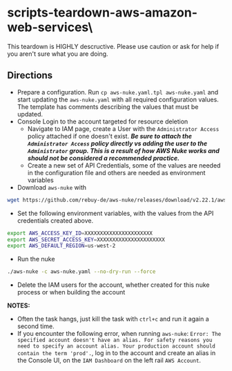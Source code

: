 # scripts-teardown-aws-amazon-web-services\

This teardown is HIGHLY descructive. Please use caution or ask for help if you aren't sure what you are doing.

## Directions

- Prepare a configuration. Run `cp aws-nuke.yaml.tpl aws-nuke.yaml` and start updating the `aws-nuke.yaml` with all required configuration values.  The template has comments describing the values that must be updated.
- Console Login to the account targeted for resource deletion
  - Navigate to IAM page, create a User with the `Administrator Access` policy attached if one doesn't exist.  **_Be sure to attach the `Administrator Access` policy directly vs adding the user to the `Administrator` group. This is a result of how AWS Nuke works and should not be considered a recommended practice._**
  - Create a new set of API Credentials, some of the values are needed in the configuration file and others are needed as environment variables
- Download `aws-nuke` with

```bash
wget https://github.com/rebuy-de/aws-nuke/releases/download/v2.22.1/aws-nuke-v2.22.1-linux-amd64.tar.gz && tar -xvf aws-nuke-v2.22.1-linux-amd64.tar.gz && rm aws-nuke-v2.22.1-linux-amd64.tar.gz && mv aws-nuke-v2.22.1-linux-amd64 aws-nuke
```

- Set the following environment variables, with the values from the API credentials created above.

```bash
export AWS_ACCESS_KEY_ID=XXXXXXXXXXXXXXXXXXXXXX
export AWS_SECRET_ACCESS_KEY=XXXXXXXXXXXXXXXXXXXXXX
export AWS_DEFAULT_REGION=us-west-2
```

- Run the nuke

```bash
./aws-nuke -c aws-nuke.yaml --no-dry-run --force
```

- Delete the IAM users for the account, whether created for this nuke process or when building the account

**NOTES:<br>** 
- Often the task hangs, just kill the task with `ctrl+c` and run it again a second time.
- If you encounter the following error, when running `aws-nuke`: `Error: The specified account doesn't have an alias. For safety reasons you need to specify an account alias. Your production account should contain the term 'prod'.`, log in to the account and create an alias in the Console UI, on the `IAM Dashboard` on the left rail `AWS Account`.

